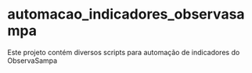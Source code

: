 # automacao_indicadores_observasampa
Este projeto contém diversos scripts para automação de indicadores do ObservaSampa
